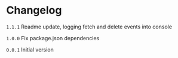 # Changelog
`1.1.1` Readme update, logging fetch and delete events into console

`1.0.0` Fix package.json dependencies

`0.0.1` Initial version



